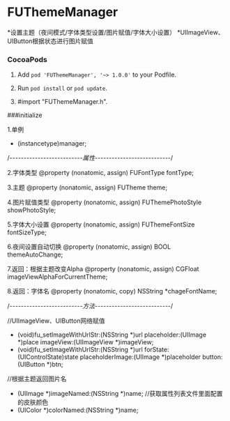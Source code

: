 # FUThemeManager
*设置主题（夜间模式/字体类型设置/图片赋值/字体大小设置）
*UIImageView、UIButton根据状态进行图片赋值


### CocoaPods

  1. Add `pod 'FUThemeManager', '~> 1.0.0'` to your Podfile.

  2. Run `pod install` or `pod update`.

  3. #import "FUThemeManager.h".


###initialize

1.单例
+ (instancetype)manager;

/*--------------------------属性---------------------------*/

2.字体类型
@property (nonatomic, assign) FUFontType fontType;

3.主题
@property (nonatomic, assign) FUTheme theme;

4.图片赋值类型
@property (nonatomic, assign) FUThemePhotoStyle showPhotoStyle;

5.字体大小设置
@property (nonatomic, assign) FUThemeFontSize fontSizeType;

6.夜间设置自动切换
@property (nonatomic, assign) BOOL themeAutoChange;

7.返回：根据主题改变Alpha
@property (nonatomic, assign) CGFloat imageViewAlphaForCurrentTheme;

8.返回：字体名
@property (nonatomic, copy) NSString *chageFontName;



/*--------------------------方法---------------------------*/

//UIImageView、UIButton网络赋值
+ (void)fu_setImageWithUrlStr:(NSString *)url placeholder:(UIImage *)place imageView:(UIImageView *)imageView;
+ (void)fu_setImageWithUrlStr:(NSString *)url forState:(UIControlState)state placeholderImage:(UIImage *)placeholder button:(UIButton *)btn;

//根据主题返回图片名
+ (UIImage *)imageNamed:(NSString *)name;
//获取属性列表文件里面配置的皮肤颜色
+ (UIColor *)colorNamed:(NSString *)name;
